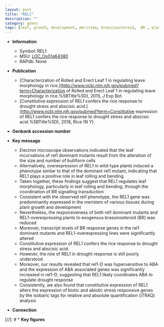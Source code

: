 ```yaml
---
layout: post
title: "REL1"
description: ""
category: genes
tags: [leaf, growth, development, meristem, brassinosteroid,  BR , plant growth, leaf rolling, drought, abiotic stress,  ABA , stress, biotic stress, ABA, drought stress, drought stress , abscisic acid]
---
```


* **Information**  
    + Symbol: REL1  
    + MSU: [LOC_Os01g64380](http://rice.plantbiology.msu.edu/cgi-bin/ORF_infopage.cgi?orf=LOC_Os01g64380)  
    + RAPdb: None  

* **Publication**  
    + [Characterization of Rolled and Erect Leaf 1 in regulating leave morphology in rice.](http://www.ncbi.nlm.nih.gov/pubmed?term=Characterization of Rolled and Erect Leaf 1 in regulating leave morphology in rice.%5BTitle%5D), 2015, J Exp Bot.
    + [Constitutive expression of REL1 confers the rice response to drought stress and abscisic acid.](http://www.ncbi.nlm.nih.gov/pubmed?term=Constitutive expression of REL1 confers the rice response to drought stress and abscisic acid.%5BTitle%5D), 2018, Rice (N Y).

* **Genbank accession number**  

* **Key message**  
    + Electron microscope observations indicated that the leaf incurvations of rel1 dominant mutants result from the alteration of the size and number of bulliform cells
    + Alternatively, overexpression of REL1 in wild-type plants induced a phenotype similar to that of the dominant rel1 mutant, indicating that REL1 plays a positive role in leaf rolling and bending
    + Taken together, these findings suggest that REL1 regulates leaf morphology, particularly in leaf rolling and bending, through the coordination of BR signalling transduction
    + Consistent with the observed rel1 phenotype, the REL1 gene was predominantly expressed in the meristem of various tissues during plant growth and development
    + Nevertheless, the responsiveness of both rel1 dominant mutants and REL1-overexpressing plants to exogenous brassinosteroid (BR) was reduced
    + Moreover, transcript levels of BR response genes in the rel1 dominant mutants and REL1-overexpressing lines were significantly altered
    + Constitutive expression of REL1 confers the rice response to drought stress and abscisic acid.
    + However, the role of REL1 in drought response is still poorly understood
    + Moreover, our results revealed that rel1-D was hypersensitive to ABA and the expression of ABA associated genes was significantly increased in rel1-D, suggesting that REL1 likely coordinates ABA to regulate drought response
    + Consistently, we also found that constitutive expression of REL1 alters the expression of biotic and abiotic stress responsive genes by the isobaric tags for relative and absolute quantification (iTRAQ) analysis

* **Connection**  

[//]: # * **Key figures**  


